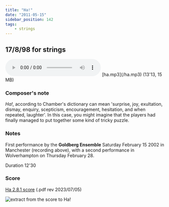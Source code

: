 ```yaml
---
title: "Ha!"
date: "2011-05-15"
sidebar_position: 142
tags:
    - strings
---
```


## 17/8/98 for strings

<audio controls>
  <source src="/ha.mp3"/>
</audio>
[ha.mp3](/ha.mp3) (13'13, 15 MB)

### Composer's note

_Ha!_, according to Chamber's dictionary can mean 'surprise, joy, exultation, dismay, enquiry, scepticism, encouragement, hesitation, and when repeated, laughter'. In this case, you might imagine that the players had finally managed to put together some kind of tricky puzzle.

### Notes

First performance by the **Goldberg Ensemble** Saturday February 15 2002 in Manchester (recording above), with a second performance in Wolverhampton on Thursday February 28.

Duration 12'30

### Score

[Ha 2.8.1 score](/ha-2.8.1-score.pdf "Ha 2.8.1 score") (.pdf rev 2023/07/05)

![extract from the score to Ha!](/img/ha.png "Ha!")